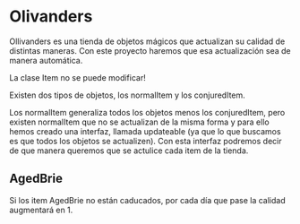 # Olivanders

Ollivanders es una tienda de objetos mágicos que actualizan su calidad de distintas maneras. Con este proyecto haremos que esa actualización sea de manera automática.

La clase Item no se puede modificar!

Existen dos tipos de objetos, los normalItem y los conjuredItem.

Los normalItem generaliza todos los objetos menos los conjuredItem, pero existen normalItem que no se actualizan de la misma forma y para ello hemos creado una interfaz, llamada updateable (ya que lo que buscamos es que todos los objetos se actualizen). Con esta interfaz podremos decir de que manera queremos que se actulice cada item de la tienda.

## AgedBrie

Si los item AgedBrie no están caducados, por cada día que pase la calidad augmentará en 1.
